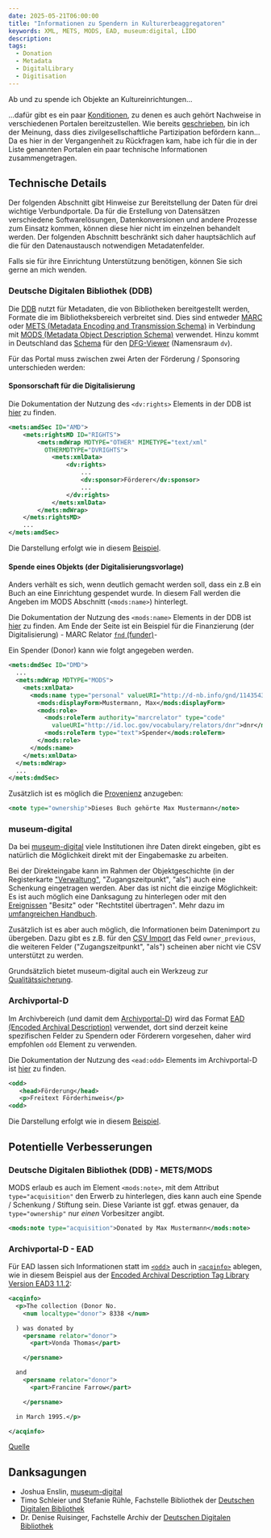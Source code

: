 ```yaml
---
date: 2025-05-21T06:00:00
title: "Informationen zu Spendern in Kulturerbeaggregatoren"
keywords: XML, METS, MODS, EAD, museum:digital, LIDO
description:
tags:
  - Donation
  - Metadata
  - DigitalLibrary
  - Digitisation
---
```


Ab und zu spende ich Objekte an Kultureinrichtungen...
<!--more-->
...dafür gibt es ein paar [Konditionen](https://christianmahnke.de/collections/#aktiver-spender), zu denen es auch gehört Nachweise in verschiedenen Portalen bereitzustellen. Wie bereits [geschrieben](/post/archives-citizen-participation/), bin ich der Meinung, dass dies zivilgesellschaftliche Partizipation befördern kann...
Da es hier in der Vergangenheit zu Rückfragen kam, habe ich für die in der Liste genannten Portalen ein paar technische Informationen zusammengetragen.

## Technische Details

Der folgenden Abschnitt gibt Hinweise zur Bereitstellung der Daten für drei wichtige Verbundportale. Da für die Erstellung von Datensätzen verschiedene Softwarelösungen, Datenkonversionen und andere Prozesse zum Einsatz kommen, können diese hier nicht im einzelnen behandelt werden. Der folgenden Abschnitt beschränkt sich daher hauptsächlich auf die für den Datenaustausch notwendigen Metadatenfelder.

Falls sie für ihre Einrichtung Unterstützung benötigen, können Sie sich gerne an mich wenden.

### Deutsche Digitalen Bibliothek (DDB)

Die [DDB](https://www.deutsche-digitale-bibliothek.de/) nutzt für Metadaten, die von Bibliotheken bereitgestellt werden, Formate die im Bibliotheksbereich verbreitet sind. Dies sind entweder [MARC](https://www.loc.gov/marc/) oder [METS (Metadata Encoding and Transmission Schema)](https://www.loc.gov/standards/mets/) in Verbindung mit [MODS (Metadata Object Description Schema)](https://www.loc.gov/standards/mods/) verwendet. Hinzu kommt in Deutschland das [Schema](https://dfg-viewer.de/fileadmin/groups/dfgviewer/METS-Anwendungsprofil_2.3.1.pdf#page=27) für den [DFG-Viewer](https://dfg-viewer.de/) (Namensraum `dv`).

Für das Portal muss zwischen zwei Arten der Förderung / Sponsoring unterschieden werden:

#### Sponsorschaft für die Digitalisierung

Die Dokumentation der Nutzung des `<dv:rights>` Elements in der DDB ist [hier](https://wiki.deutsche-digitale-bibliothek.de/x/ssIeB) zu finden.

```xml
<mets:amdSec ID="AMD">
    <mets:rightsMD ID="RIGHTS">
        <mets:mdWrap MDTYPE="OTHER" MIMETYPE="text/xml"
          OTHERMDTYPE="DVRIGHTS">
            <mets:xmlData>
                <dv:rights>
                    ...
                    <dv:sponsor>Förderer</dv:sponsor>
                    ...
                </dv:rights>
            </mets:xmlData>
        </mets:mdWrap>
    </mets:rightsMD>
    ...
</mets:amdSec>

```

Die Darstellung erfolgt wie in diesem [Beispiel](http://www.deutsche-digitale-bibliothek.de/item/VOL7G43KNY6TE3ZRJSEBZHKTMM6USWPC).

#### Spende eines Objekts (der Digitalisierungsvorlage)

Anders verhält es sich, wenn deutlich gemacht werden soll, dass ein z.B ein Buch an eine Einrichtung gespendet wurde. In diesem Fall werden die Angeben im MODS Abschnitt (`<mods:name>`) hinterlegt.

Die Dokumentation der Nutzung des `<mods:name>` Elements in der DDB ist [hier](https://wiki.deutsche-digitale-bibliothek.de/spaces/DFD/pages/19006819/name) zu finden. Am Ende der Seite ist ein Beispiel für die Finanzierung (der Digitalisierung) - MARC Relator [`fnd` (funder)](https://id.loc.gov/vocabulary/relators/fnd.html)-

Ein Spender (Donor) kann wie folgt angegeben werden.

```xml
<mets:dmdSec ID="DMD">
  ...
  <mets:mdWrap MDTYPE="MODS">
    <mets:xmlData>
      <mods:name type="personal" valueURI="http://d-nb.info/gnd/1143543866">
        <mods:displayForm>Mustermann, Max</mods:displayForm>
        <mods:role>
          <mods:roleTerm authority="marcrelator" type="code"
            valueURI="http://id.loc.gov/vocabulary/relators/dnr">dnr</mods:roleTerm>
          <mods:roleTerm type="text">Spender</mods:roleTerm>
        </mods:role>
      </mods:name>
    </mets:xmlData>
  </mets:mdWrap>
  ...
</mets:dmdSec>
```

Zusätzlich ist es möglich die [Provenienz](https://wiki.deutsche-digitale-bibliothek.de/spaces/DFD/pages/19006846/note) anzugeben:

```xml
<note type="ownership">Dieses Buch gehörte Max Mustermann</note>
```

### museum-digital

Da bei [museum-digital](https://www.museum-digital.de/) viele Institutionen ihre Daten direkt eingeben, gibt es natürlich die Möglichkeit direkt mit der Eingabemaske zu arbeiten.

Bei der Direkteingabe kann im Rahmen der Objektgeschichte (in der Registerkarte ["Verwaltung"](https://de.handbook.museum-digital.info/musdb/Objekte/Registerkarten-Standard/Verwaltung.html), "Zugangszeitpunkt", "als") auch eine Schenkung eingetragen werden. Aber das ist nicht die einzige Möglichkeit: Es ist auch möglich eine Danksagung zu hinterlegen oder mit den [Ereignissen](https://de.handbook.museum-digital.info/Grundkonzepte/Ereignistypen.html) "Besitz" oder "Rechtstitel übertragen".
Mehr dazu im [umfangreichen Handbuch](https://de.handbook.museum-digital.info/musdb/Objekte/Registerkarten-Standard/Verwaltung.html).

Zusätzlich ist es aber auch möglich, die Informationen beim Datenimport zu übergeben.
Dazu gibt es z.B. für den [CSV Import](https://csvxml.imports.museum-digital.org/) das Feld `owner_previous`, die weiteren Felder ("Zugangszeitpunkt", "als") scheinen aber nicht vie CSV unterstützt zu werden.

Grundsätzlich bietet museum-digital auch ein Werkzeug zur [Qualitätssicherung](https://quality.museum-digital.org/).

### Archivportal-D

Im Archivbereich (und damit dem [Archivportal-D](https://www.archivportal-d.de/)) wird das Format [EAD (Encoded Archival Description)](https://www.loc.gov/ead/) verwendet, dort sind derzeit keine spezifischen Felder zu Spendern oder Förderern vorgesehen, daher wird empfohlen `odd` Element zu verwenden.

Die Dokumentation der Nutzung des `<ead:odd>` Elements im Archivportal-D ist [hier](https://wiki.deutsche-digitale-bibliothek.de/spaces/DFD/pages/25133350/odd) zu finden.

```xml
<odd>
   <head>Förderung</head>
   <p>Freitext Förderhinweis</p>
<odd>
```

Die Darstellung erfolgt wie in diesem [Beispiel](http://www.archivportal-d.de/item/HX25DBKQOI2VOPJ77FGM3FITCBHWJWPS).

## Potentielle Verbesserungen

### Deutsche Digitalen Bibliothek (DDB) - METS/MODS

MODS erlaub es auch im Element `<mods:note>`, mit dem Attribut `type="acquisition"` den Erwerb zu hinterlegen, dies kann auch eine Spende / Schenkung / Stiftung sein. Diese Variante ist ggf. etwas genauer, da `type="ownership"` nur _einen_ Vorbesitzer angibt.

```xml
<mods:note type="acquisition">Donated by Max Mustermann</mods:note>
```

### Archivportal-D - EAD

Für EAD lassen sich Informationen statt im [`<odd`>](https://www.loc.gov/ead/EAD3taglib/EAD3-TL-eng.html#elem-odd) auch in [`<acqinfo>`](https://www.loc.gov/ead/EAD3taglib/EAD3-TL-eng.html#elem-acqinfo) ablegen, wie in diesem Beispiel aus der [Encoded Archival Description Tag Library Version EAD3 1.1.2](https://www.loc.gov/ead/EAD3taglib/EAD3-TL-eng.html):

```xml
<acqinfo>
  <p>The collection (Donor No.
    <num localtype="donor"> 8338 </num>

  ) was donated by
    <persname relator="donor">
      <part>Vonda Thomas</part>

    </persname>

  and
    <persname relator="donor">
      <part>Francine Farrow</part>

    </persname>

  in March 1995.</p>

</acqinfo>
```
[Quelle](https://www.loc.gov/ead/EAD3taglib/EAD3-TL-eng.html#elem-num)

## Danksagungen

* Joshua Enslin, [museum-digital](https://www.museum-digital.de/)
* Timo Schleier und Stefanie Rühle, Fachstelle Bibliothek der [Deutschen Digitalen Bibliothek](https://www.deutsche-digitale-bibliothek.de/)
* Dr. Denise Ruisinger, Fachstelle Archiv der [Deutschen Digitalen Bibliothek](https://www.deutsche-digitale-bibliothek.de/)
